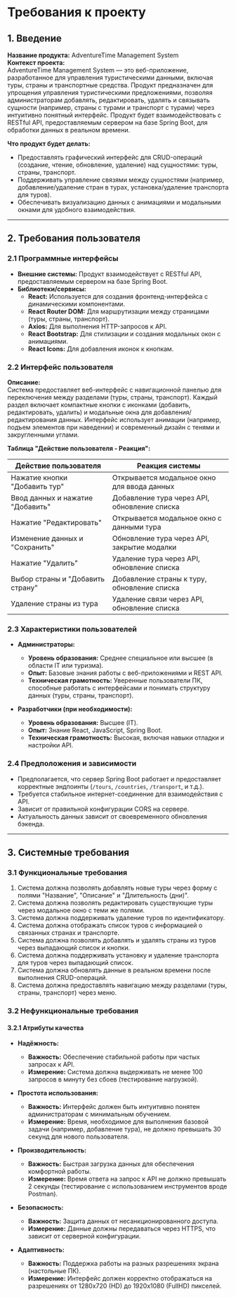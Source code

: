 # Требования к проекту

## 1. Введение

**Название продукта:** AdventureTime Management System  
**Контекст проекта:**  
AdventureTime Management System — это веб-приложение, разработанное для управления туристическими данными, включая туры, страны и транспортные средства. Продукт предназначен для упрощения управления туристическими предложениями, позволяя администраторам добавлять, редактировать, удалять и связывать сущности (например, страны с турами и транспорт с турами) через интуитивно понятный интерфейс. Продукт будет взаимодействовать с RESTful API, предоставляемым сервером на базе Spring Boot, для обработки данных в реальном времени.

**Что продукт будет делать:**  
- Предоставлять графический интерфейс для CRUD-операций (создание, чтение, обновление, удаление) над сущностями: туры, страны, транспорт.  
- Поддерживать управление связями между сущностями (например, добавление/удаление стран в турах, установка/удаление транспорта для туров).  
- Обеспечивать визуализацию данных с анимациями и модальными окнами для удобного взаимодействия.

---

## 2. Требования пользователя

### 2.1 Программные интерфейсы

- **Внешние системы:** Продукт взаимодействует с RESTful API, предоставляемым сервером на базе Spring Boot.  
- **Библиотеки/сервисы:**  
  - **React:** Используется для создания фронтенд-интерфейса с динамическими компонентами.  
  - **React Router DOM:** Для маршрутизации между страницами (туры, страны, транспорт).  
  - **Axios:** Для выполнения HTTP-запросов к API.  
  - **React Bootstrap:** Для стилизации и создания модальных окон с анимациями.  
  - **React Icons:** Для добавления иконок к кнопкам.

### 2.2 Интерфейс пользователя

**Описание:**  
Система предоставляет веб-интерфейс с навигационной панелью для переключения между разделами (туры, страны, транспорт). Каждый раздел включает компактные кнопки с иконками (добавить, редактировать, удалить) и модальные окна для добавления/редактирования данных. Интерфейс использует анимации (например, подъем элементов при наведении) и современный дизайн с тенями и закругленными углами.

**Таблица "Действие пользователя - Реакция":**

| Действие пользователя            | Реакция системы                                     |
|----------------------------------|----------------------------------------------------|
| Нажатие кнопки "Добавить тур"    | Открывается модальное окно для ввода данных         |
| Ввод данных и нажатие "Добавить" | Добавление тура через API, обновление списка        |
| Нажатие "Редактировать"          | Открывается модальное окно с данными тура           |
| Изменение данных и "Сохранить"   | Обновление тура через API, закрытие модалки         |
| Нажатие "Удалить"                | Удаление тура через API, обновление списка          |
| Выбор страны и "Добавить страну" | Добавление страны к туру, обновление списка         |
| Удаление страны из тура          | Удаление связи через API, обновление списка         |

### 2.3 Характеристики пользователей

- **Администраторы:**  
  - **Уровень образования:** Среднее специальное или высшее (в области IT или туризма).  
  - **Опыт:** Базовые знания работы с веб-приложениями и REST API.  
  - **Техническая грамотность:** Уверенные пользователи ПК, способные работать с интерфейсами и понимать структуру данных (туры, страны, транспорт).  

- **Разработчики (при необходимости):**  
  - **Уровень образования:** Высшее (IT).  
  - **Опыт:** Знание React, JavaScript, Spring Boot.  
  - **Техническая грамотность:** Высокая, включая навыки отладки и настройки API.

### 2.4 Предположения и зависимости

- Предполагается, что сервер Spring Boot работает и предоставляет корректные эндпоинты (`/tours`, `/countries`, `/transport`, и т.д.).  
- Требуется стабильное интернет-соединение для взаимодействия с API.  
- Зависит от правильной конфигурации CORS на сервере.  
- Актуальность данных зависит от своевременного обновления бэкенда.

---

## 3. Системные требования

### 3.1 Функциональные требования

1. Система должна позволять добавлять новые туры через форму с полями "Название", "Описание" и "Длительность (дни)".  
2. Система должна позволять редактировать существующие туры через модальное окно с теми же полями.  
3. Система должна поддерживать удаление туров по идентификатору.  
4. Система должна отображать список туров с информацией о связанных странах и транспорте.  
5. Система должна позволять добавлять и удалять страны из туров через выпадающий список и кнопки.  
6. Система должна поддерживать установку и удаление транспорта для туров через выпадающий список.  
7. Система должна обновлять данные в реальном времени после выполнения CRUD-операций.  
8. Система должна предоставлять навигацию между разделами (туры, страны, транспорт) через меню.

### 3.2 Нефункциональные требования

#### 3.2.1 Атрибуты качества

- **Надёжность:**  
  - **Важность:** Обеспечение стабильной работы при частых запросах к API.  
  - **Измерение:** Система должна выдерживать не менее 100 запросов в минуту без сбоев (тестирование нагрузкой).  

- **Простота использования:**  
  - **Важность:** Интерфейс должен быть интуитивно понятен администраторам с минимальным обучением.  
  - **Измерение:** Время, необходимое для выполнения базовой задачи (например, добавление тура), не должно превышать 30 секунд для нового пользователя.  

- **Производительность:**  
  - **Важность:** Быстрая загрузка данных для обеспечения комфортной работы.  
  - **Измерение:** Время ответа на запрос к API не должно превышать 2 секунды (тестирование с использованием инструментов вроде Postman).  

- **Безопасность:**  
  - **Важность:** Защита данных от несанкционированного доступа.  
  - **Измерение:** Данные должны передаваться через HTTPS, что зависит от серверной конфигурации.  

- **Адаптивность:**  
  - **Важность:** Поддержка работы на разных разрешениях экрана (настольные ПК).  
  - **Измерение:** Интерфейс должен корректно отображаться на разрешениях от 1280x720 (HD) до 1920x1080 (FullHD) пикселей.


